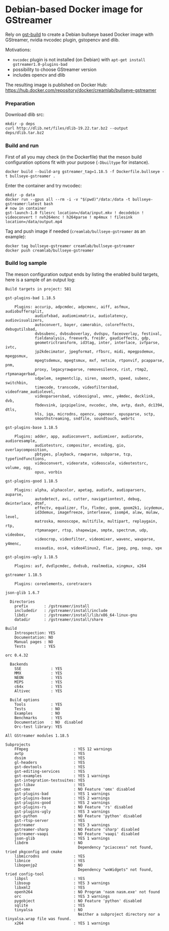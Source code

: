 # Debian-based Docker image for GStreamer

Rely on [gst-build](https://gitlab.freedesktop.org/gstreamer/gst-build) to create a Debian bullseye based Docker image with GStreamer, nvidia nvcodec plugin, gstopencv and dlib.

Motivations:
* `nvcodec` plugin is not installed (on Debian) with `apt-get install gstreamer1.0-plugins-bad`
* possibility to choose GStreamer version
* includes opencv and dlib

The resulting image is published on Docker Hub: https://hub.docker.com/repository/docker/creamlab/bullseye-gstreamer

### Preparation

Download dlib src:

```
mkdir -p deps
curl http://dlib.net/files/dlib-19.22.tar.bz2 --output deps/dlib.tar.bz2
```

### Build and run

First of all you may check (in the Dockerfile) that the meson build configuration options fit with your purpose (`-Dbuiltype` for instance).

```
docker build --build-arg gstreamer_tag=1.18.5 -f Dockerfile.bullseye -t bullseye-gstreamer .
```

Enter the container and try nvcodec:

```
mkdir -p data
docker run --gpus all --rm -i -v "$(pwd)"/data:/data -t bullseye-gstreamer:latest bash
# now in container
gst-launch-1.0 filesrc location=/data/input.mkv ! decodebin ! videoconvert ! nvh264enc ! h264parse ! mp4mux ! filesink location=/data/output.mp4
```

Tag and push image if needed (`creamlab/bullseye-gstreamer` as an example):

```
docker tag bullseye-gstreamer creamlab/bullseye-gstreamer
docker push creamlab/bullseye-gstreamer
```

### Build log sample

The meson configuration output ends by listing the enabled build targets, here is a sample of an output log:

```
Build targets in project: 581

gst-plugins-bad 1.18.5

    Plugins: accurip, adpcmdec, adpcmenc, aiff, asfmux, audiobuffersplit,
             audiofxbad, audiomixmatrix, audiolatency, audiovisualizers,
             autoconvert, bayer, camerabin, coloreffects, debugutilsbad,
             dvbsubenc, dvbsuboverlay, dvdspu, faceoverlay, festival,
             fieldanalysis, freeverb, frei0r, gaudieffects, gdp,
             geometrictransform, id3tag, inter, interlace, ivfparse, ivtc,
             jp2kdecimator, jpegformat, rfbsrc, midi, mpegpsdemux, mpegpsmux,
             mpegtsdemux, mpegtsmux, mxf, netsim, rtponvif, pcapparse, pnm,
             proxy, legacyrawparse, removesilence, rist, rtmp2, rtpmanagerbad,
             sdpelem, segmentclip, siren, smooth, speed, subenc, switchbin,
             timecode, transcode, videofiltersbad, videoframe_audiolevel,
             videoparsersbad, videosignal, vmnc, y4mdec, decklink, dvb,
             fbdevsink, ipcpipeline, nvcodec, shm, avtp, dash, dc1394, dtls,
             hls, iqa, microdns, opencv, openexr, opusparse, sctp,
             smoothstreaming, sndfile, soundtouch, webrtc

gst-plugins-base 1.18.5

    Plugins: adder, app, audioconvert, audiomixer, audiorate, audioresample,
             audiotestsrc, compositor, encoding, gio, overlaycomposition,
             pbtypes, playback, rawparse, subparse, tcp, typefindfunctions,
             videoconvert, videorate, videoscale, videotestsrc, volume, ogg,
             opus, vorbis

gst-plugins-good 1.18.5

    Plugins: alpha, alphacolor, apetag, audiofx, audioparsers, auparse,
             autodetect, avi, cutter, navigationtest, debug, deinterlace, dtmf,
             effectv, equalizer, flv, flxdec, goom, goom2k1, icydemux,
             id3demux, imagefreeze, interleave, isomp4, alaw, mulaw, level,
             matroska, monoscope, multifile, multipart, replaygain, rtp,
             rtpmanager, rtsp, shapewipe, smpte, spectrum, udp, videobox,
             videocrop, videofilter, videomixer, wavenc, wavparse, y4menc,
             ossaudio, oss4, video4linux2, flac, jpeg, png, soup, vpx

gst-plugins-ugly 1.18.5

    Plugins: asf, dvdlpcmdec, dvdsub, realmedia, xingmux, x264

gstreamer 1.18.5

    Plugins: coreelements, coretracers

json-glib 1.6.7

  Directories
    prefix       : /gstreamer/install
    includedir   : /gstreamer/install/include
    libdir       : /gstreamer/install/lib/x86_64-linux-gnu
    datadir      : /gstreamer/install/share

Build
    Introspection: YES
    Documentation: NO
    Manual pages : NO
    Tests        : YES

orc 0.4.32

  Backends
    SSE             : YES
    MMX             : YES
    NEON            : YES
    MIPS            : YES
    c64x            : YES
    Altivec         : YES

  Build options
    Tools           : YES
    Tests           : NO
    Examples        : NO
    Benchmarks      : YES
    Documentation   : NO  disabled
    Orc-test library: YES

All GStreamer modules 1.18.5

Subprojects
    FFmpeg                    : YES 12 warnings
    avtp                      : YES
    dssim                     : YES
    gl-headers                : YES
    gst-devtools              : YES
    gst-editing-services      : YES
    gst-examples              : YES 1 warnings
    gst-integration-testsuites: YES
    gst-libav                 : YES
    gst-omx                   : NO Feature 'omx' disabled
    gst-plugins-bad           : YES 1 warnings
    gst-plugins-base          : YES 2 warnings
    gst-plugins-good          : YES 2 warnings
    gst-plugins-rs            : NO Feature 'rs' disabled
    gst-plugins-ugly          : YES 3 warnings
    gst-python                : NO Feature 'python' disabled
    gst-rtsp-server           : YES
    gstreamer                 : YES 3 warnings
    gstreamer-sharp           : NO Feature 'sharp' disabled
    gstreamer-vaapi           : NO Feature 'vaapi' disabled
    json-glib                 : YES 1 warnings
    libdrm                    : NO
                                Dependency "pciaccess" not found, tried pkgconfig and cmake
    libmicrodns               : YES
    libnice                   : YES
    libopenjp2                : NO
                                Dependency "wxWidgets" not found, tried config-tool
    libpsl                    : YES
    libsoup                   : YES 3 warnings
    libxml2                   : YES
    openh264                  : NO Program 'nasm nasm.exe' not found
    orc                       : YES 3 warnings
    pygobject                 : NO Feature 'python' disabled
    sqlite                    : YES
    tinyalsa                  : NO
                                Neither a subproject directory nor a tinyalsa.wrap file was found.
    x264                      : YES 1 warnings
```